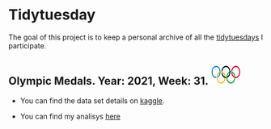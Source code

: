 
<!-- README.md is generated from README.Rmd. Please edit that file -->

# Tidytuesday

<!-- badges: start -->
<!-- badges: end -->

The goal of this project is to keep a personal archive of all the
[tidytuesdays](https://github.com/rfordatascience/tidytuesday) I
participate.

## Olympic Medals. Year: 2021, Week: 31. <img src="fig/Olympic_rings.svg" alt="some text" width=60 height=40>

-   You can find the data set details on
    [kaggle](https://www.kaggle.com/heesoo37/120-years-of-olympic-history-athletes-and-results).

-   You can find my analisys
    [here](https://talesgomes27.github.io/tidytuesday/tidytuesday/2021-31/tidytuesday_2021-31.html)
